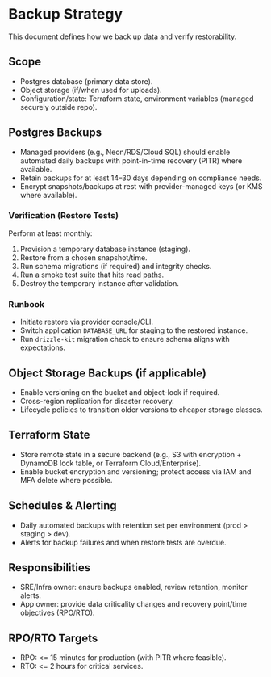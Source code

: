 # Backup Strategy

This document defines how we back up data and verify restorability.

## Scope
- Postgres database (primary data store).
- Object storage (if/when used for uploads).
- Configuration/state: Terraform state, environment variables (managed securely outside repo).

## Postgres Backups
- Managed providers (e.g., Neon/RDS/Cloud SQL) should enable automated daily backups with point-in-time recovery (PITR) where available.
- Retain backups for at least 14–30 days depending on compliance needs.
- Encrypt snapshots/backups at rest with provider-managed keys (or KMS where available).

### Verification (Restore Tests)
Perform at least monthly:
1. Provision a temporary database instance (staging).
2. Restore from a chosen snapshot/time.
3. Run schema migrations (if required) and integrity checks.
4. Run a smoke test suite that hits read paths.
5. Destroy the temporary instance after validation.

### Runbook
- Initiate restore via provider console/CLI.
- Switch application `DATABASE_URL` for staging to the restored instance.
- Run `drizzle-kit` migration check to ensure schema aligns with expectations.

## Object Storage Backups (if applicable)
- Enable versioning on the bucket and object-lock if required.
- Cross-region replication for disaster recovery.
- Lifecycle policies to transition older versions to cheaper storage classes.

## Terraform State
- Store remote state in a secure backend (e.g., S3 with encryption + DynamoDB lock table, or Terraform Cloud/Enterprise).
- Enable bucket encryption and versioning; protect access via IAM and MFA delete where possible.

## Schedules & Alerting
- Daily automated backups with retention set per environment (prod > staging > dev).
- Alerts for backup failures and when restore tests are overdue.

## Responsibilities
- SRE/Infra owner: ensure backups enabled, review retention, monitor alerts.
- App owner: provide data criticality changes and recovery point/time objectives (RPO/RTO).

## RPO/RTO Targets
- RPO: <= 15 minutes for production (with PITR where feasible).
- RTO: <= 2 hours for critical services.

